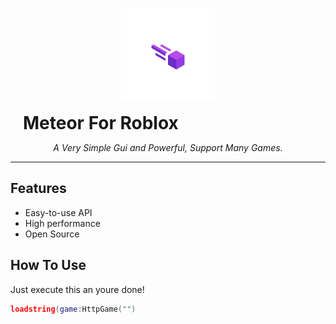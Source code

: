 <p align="center">
  <img src="README/MeteorLogo.png" alt="Meteor Logo" width="150" />
  <h1 align="center" style="display:inline; margin-left: 20px;">Meteor For Roblox</h1>
</p>

<p align="center">
  <i>A Very Simple Gui and Powerful, Support Many Games.</i>
</p>

---

## Features

- Easy-to-use API
- High performance
- Open Source

## How To Use

Just execute this an youre done!
```lua
loadstring(game:HttpGame("")
